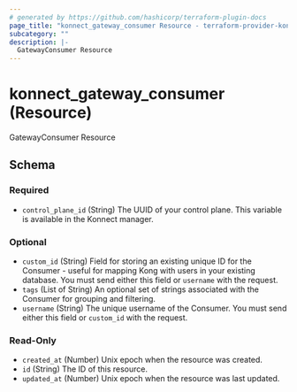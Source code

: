 ```yaml
---
# generated by https://github.com/hashicorp/terraform-plugin-docs
page_title: "konnect_gateway_consumer Resource - terraform-provider-konnect"
subcategory: ""
description: |-
  GatewayConsumer Resource
---
```


# konnect_gateway_consumer (Resource)

GatewayConsumer Resource



<!-- schema generated by tfplugindocs -->
## Schema

### Required

- `control_plane_id` (String) The UUID of your control plane. This variable is available in the Konnect manager.

### Optional

- `custom_id` (String) Field for storing an existing unique ID for the Consumer - useful for mapping Kong with users in your existing database. You must send either this field or `username` with the request.
- `tags` (List of String) An optional set of strings associated with the Consumer for grouping and filtering.
- `username` (String) The unique username of the Consumer. You must send either this field or `custom_id` with the request.

### Read-Only

- `created_at` (Number) Unix epoch when the resource was created.
- `id` (String) The ID of this resource.
- `updated_at` (Number) Unix epoch when the resource was last updated.


